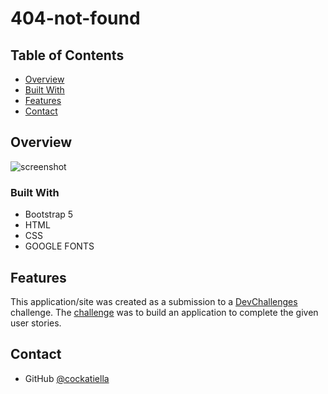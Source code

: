 # 404-not-found

## Table of Contents

- [Overview](#overview)
- [Built With](#built-with)
- [Features](#features)
- [Contact](#contact)


## Overview

![screenshot](https://www.canva.com/design/DAE-FB7f3X8/QEl9Wx58X8Tc6hJHnwgDvg/edit?utm_content=DAE-FB7f3X8&utm_campaign=designshare&utm_medium=link2&utm_source=sharebutton)

### Built With


- Bootstrap 5
- HTML
- CSS
- GOOGLE FONTS

## Features


This application/site was created as a submission to a [DevChallenges](https://devchallenges.io/challenges) challenge. The [challenge](https://devchallenges.io/challenges/wBunSb7FPrIepJZAg0sY) was to build an application to complete the given user stories.


## Contact

- GitHub [@cockatiella](https://github.com/cockatiella)
